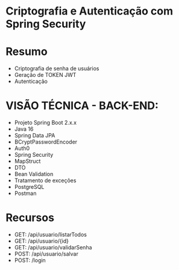 # Criptografia e Autenticação com Spring Security

# Resumo
* Criptografia de senha de usuários
* Geração de TOKEN JWT
* Autenticação

# VISÃO TÉCNICA - BACK-END:
* Projeto Spring Boot 2.x.x
* Java 16
* Spring Data JPA
* BCryptPasswordEncoder
* Auth0
* Spring Security
* MapStruct
* DTO
* Bean Validation
* Tratamento de exceções
* PostgreSQL
* Postman

# Recursos
* GET: /api/usuario/listarTodos
* GET: /api/usuario/{id}
* GET: /api/usuario/validarSenha
* POST: /api/usuario/salvar
* POST: /login